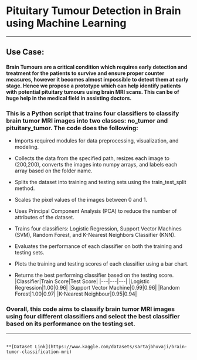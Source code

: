 # Pituitary Tumour Detection in Brain using Machine Learning
---

## **Use Case**:
#### Brain Tumours are a critical condition which requires early detection and treatment for the patients to survive and ensure proper counter measures, however it becomes almost impossible to detect them at early stage. Hence we propose a prototype which can help identify patients with potential pituitary tumours using brain MRI scans. This can be of huge help in the medical field in assisting doctors.

### This is a Python script that trains four classifiers to classify brain tumor MRI images into two classes: no_tumor and pituitary_tumor. The code does the following:

- Imports required modules for data preprocessing, visualization, and modeling.

- Collects the data from the specified path, resizes each image to (200,200), converts the images into numpy arrays, and labels each array based on the folder name.

- Splits the dataset into training and testing sets using the train_test_split method.

- Scales the pixel values of the images between 0 and 1.

- Uses Principal Component Analysis (PCA) to reduce the number of attributes of the dataset.

- Trains four classifiers: Logistic Regression, Support Vector Machines (SVM), Random Forest, and K-Nearest Neighbors Classifier (KNN).

- Evaluates the performance of each classifier on both the training and testing sets.

- Plots the training and testing scores of each classifier using a bar chart.

- Returns the best performing classifier based on the testing score.
|Classifier|Train Score|Test Score|
|---|---|---|
|Logistic Regression|1.00|0.96|
|Support Vector Machine|0.99|0.96|
|Random Forest|1.00|0.97|
|K-Nearest Neighbour|0.95|0.94|

### Overall, this code aims to classify brain tumor MRI images using four different classifiers and select the best classifier based on its performance on the testing set.

---
                                                                                                                                                     **[Dataset Link](https://www.kaggle.com/datasets/sartajbhuvaji/brain-tumor-classification-mri)
